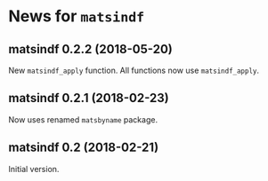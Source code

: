 # News for `matsindf`

## matsindf 0.2.2 (2018-05-20)

New `matsindf_apply` function.
All functions now use `matsindf_apply`.

## matsindf 0.2.1 (2018-02-23)

Now uses renamed `matsbyname` package.


## matsindf 0.2 (2018-02-21)

Initial version.
